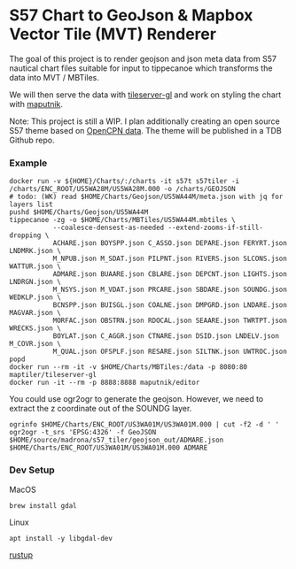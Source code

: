 # S57 Chart to GeoJson & Mapbox Vector Tile (MVT) Renderer

The goal of this project is to render geojson and json meta data from S57 nautical chart files suitable for input to 
tippecanoe which transforms the data into MVT / MBTiles.

We will then serve the data with [tileserver-gl](https://github.com/maptiler/tileserver-gl) and work on styling the chart
with [maputnik](https://github.com/maputnik/editor/wiki).

Note: This project is still a WIP. I plan additionally creating an open source S57 theme based on 
[OpenCPN data](https://raw.githubusercontent.com/OpenCPN/OpenCPN/master/data/s57data/chartsymbols.xml). The theme will
be published in a TDB Github repo.

### Example

```shell script
docker run -v ${HOME}/Charts/:/charts -it s57t s57tiler -i /charts/ENC_ROOT/US5WA28M/US5WA28M.000 -o /charts/GEOJSON
# todo: (WK) read $HOME/Charts/Geojson/US5WA44M/meta.json with jq for layers list
pushd $HOME/Charts/Geojson/US5WA44M
tippecanoe -zg -o $HOME/Charts/MBTiles/US5WA44M.mbtiles \
           --coalesce-densest-as-needed --extend-zooms-if-still-dropping \
           ACHARE.json BOYSPP.json C_ASSO.json DEPARE.json FERYRT.json LNDMRK.json \
           M_NPUB.json M_SDAT.json PILPNT.json RIVERS.json SLCONS.json WATTUR.json \
           ADMARE.json BUAARE.json CBLARE.json DEPCNT.json LIGHTS.json LNDRGN.json \
           M_NSYS.json M_VDAT.json PRCARE.json SBDARE.json SOUNDG.json WEDKLP.json \
           BCNSPP.json BUISGL.json COALNE.json DMPGRD.json LNDARE.json MAGVAR.json \
           MORFAC.json OBSTRN.json RDOCAL.json SEAARE.json TWRTPT.json WRECKS.json \
           BOYLAT.json C_AGGR.json CTNARE.json DSID.json LNDELV.json M_COVR.json \
           M_QUAL.json OFSPLF.json RESARE.json SILTNK.json UWTROC.json
popd
docker run --rm -it -v $HOME/Charts/MBTiles:/data -p 8080:80 maptiler/tileserver-gl
docker run -it --rm -p 8888:8888 maputnik/editor
```

You could use ogr2ogr to generate the geojson. However, we need to extract the z coordinate out of the SOUNDG layer.
```shell script
ogrinfo $HOME/Charts/ENC_ROOT/US3WA01M/US3WA01M.000 | cut -f2 -d ' '
ogr2ogr -t_srs 'EPSG:4326' -f GeoJSON $HOME/source/madrona/s57_tiler/geojson_out/ADMARE.json $HOME/Charts/ENC_ROOT/US3WA01M/US3WA01M.000 ADMARE
```

###  Dev Setup

MacOS
```shell script
brew install gdal
```

Linux
```shell script
apt install -y libgdal-dev
```

[rustup](https://rustup.rs/)

